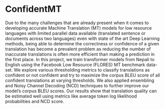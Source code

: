 # ConfidentMT

Due to the many challenges that are already present when it comes to developing accurate Machine Translation (MT) models for low resource languages with limited parallel data available (translated sentence or documents across two languages) even with state of the art Deep Learning methods, being able to determine the correctness or confidence of a given translation has become a prevalent problem as reducing the number of inaccurate translations is often more efficient than making a prediction in the first place. In this project, we train transformer models from Nepali to English using the Facebook Low Resource (FLORES) MT
benchmark data-set. We explore various thresholding metrics to classify translations as confident or not confident and try to maximize the corpus BLEU score of all confident translations at varying thresholds. We also applied ensembling and Noisy Channel Decoding (NCD) techniques to further improve our model’s corpus BLEU scores. Our results show that translation quality can be estimated well using metrics like average token log likelihood probabilities and NCD score.
